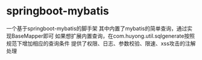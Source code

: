 # springboot-mybatis
一个基于springboot-mybatis的脚手架
其中内置了mybatis的简单查询，通过实现BaseMapper<E>即可
如果想扩展内置查询，在com.huyong.util.sqlgenerate按照规范下增加相应的查询条件
提供了权限、日志、参数校验、限速、xss攻击的注解处理

